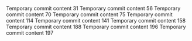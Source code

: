 Temporary commit content 31
Temporary commit content 56
Temporary commit content 70
Temporary commit content 75
Temporary commit content 114
Temporary commit content 141
Temporary commit content 158
Temporary commit content 188
Temporary commit content 196
Temporary commit content 197
